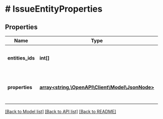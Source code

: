 # # IssueEntityProperties

## Properties

Name | Type | Description | Notes
------------ | ------------- | ------------- | -------------
**entities_ids** | **int[]** | A list of entity property IDs. | [optional]
**properties** | [**array<string,\OpenAPI\Client\Model\JsonNode>**](JsonNode.md) | A list of entity property keys and values. | [optional]

[[Back to Model list]](../../README.md#models) [[Back to API list]](../../README.md#endpoints) [[Back to README]](../../README.md)
